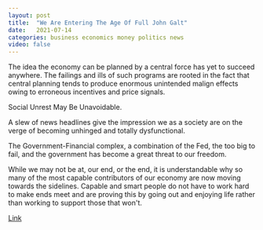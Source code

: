 ```yaml
---
layout: post
title:  "We Are Entering The Age Of Full John Galt"
date:   2021-07-14
categories: business economics money politics news
video: false
---
```


The idea the economy can be planned by a central force has yet to succeed anywhere. The failings and ills of such programs are rooted in the fact that central planning tends to produce enormous unintended malign effects owing to erroneous incentives and price signals.

Social Unrest May Be Unavoidable.

A slew of news headlines give the impression we as a society are on the verge of becoming unhinged and totally dysfunctional. 

The Government-Financial complex, a combination of the Fed, the too big to fail, and the government has become a great threat to our freedom. 

While we may not be at, our end, or the end, it is understandable why so many of the most capable contributors of our economy are now moving towards the sidelines. Capable and smart people do not have to work hard to make ends meet and are proving this by going out and enjoying life rather than working to support those that won't.

[Link](//www.zerohedge.com/markets/growth-gains-value-pains-yields-plunge-dollar-jumps-crude-dumps)
